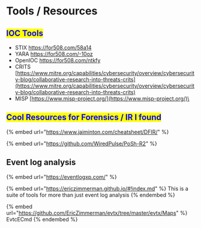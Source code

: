 # Tools / Resources

## <mark style="color:blue;">**IOC Tools**</mark>

* STIX https://for508.com/58a14
* YARA https://for508.com/-10oz
* OpenIOC https://for508.com/ntkfy
* CRITS [https://www.mitre.org/capabilities/cybersecurity/overview/cybersecurity-blog/collaborative-research-into-threats-crits](https://www.mitre.org/capabilities/cybersecurity/overview/cybersecurity-blog/collaborative-research-into-threats-crits)
* MISP [https://www.misp-project.org/](https://www.misp-project.org/)\


## <mark style="color:blue;">Cool Resources for Forensics / IR I found</mark>

{% embed url="https://www.jaiminton.com/cheatsheet/DFIR/" %}

{% embed url="https://github.com/WiredPulse/PoSh-R2" %}

## Event log analysis

{% embed url="https://eventlogxp.com/" %}

{% embed url="https://ericzimmerman.github.io/#!index.md" %}
This is a suite of tools for more than just event log analysis
{% endembed %}

{% embed url="https://github.com/EricZimmerman/evtx/tree/master/evtx/Maps" %}
EvtcECmd
{% endembed %}
